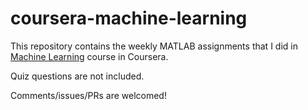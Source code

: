 # coursera-machine-learning

This repository contains the weekly MATLAB assignments that I did in [Machine Learning](https://www.coursera.org/learn/machine-learning/) course in Coursera.

Quiz questions are not included.

Comments/issues/PRs are welcomed!
